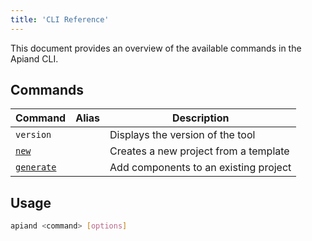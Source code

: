 ```yaml
---
title: 'CLI Reference'
---
```


This document provides an overview of the available commands in the Apiand CLI.

## Commands

| Command                               | Alias | Description                           |
|---------------------------------------|-------|---------------------------------------|
| `version`                             |       | Displays the version of the tool      |
| [`new`](../../templates/new)          |       | Creates a new project from a template |
| [`generate`](../../generate/generate) |       | Add components to an existing project |

## Usage

```bash
apiand <command> [options]